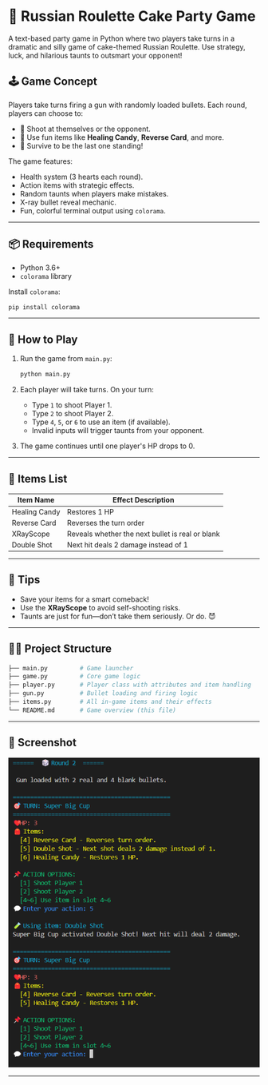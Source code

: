 # 🎉 Russian Roulette Cake Party Game

A text-based party game in Python where two players take turns in a dramatic and silly game of cake-themed Russian Roulette. Use strategy, luck, and hilarious taunts to outsmart your opponent!

## 🕹️ Game Concept

Players take turns firing a gun with randomly loaded bullets. Each round, players can choose to:

* 🔫 Shoot at themselves or the opponent.
* 🍬 Use fun items like **Healing Candy**, **Reverse Card**, and more.
* 🎯 Survive to be the last one standing!

The game features:

* Health system (3 hearts each round).
* Action items with strategic effects.
* Random taunts when players make mistakes.
* X-ray bullet reveal mechanic.
* Fun, colorful terminal output using `colorama`.

---

## 📦 Requirements

* Python 3.6+
* `colorama` library

Install `colorama`:

```bash
pip install colorama
```

---

## 🚀 How to Play

1. Run the game from `main.py`:

   ```bash
   python main.py
   ```
2. Each player will take turns. On your turn:

   * Type `1` to shoot Player 1.
   * Type `2` to shoot Player 2.
   * Type `4`, `5`, or `6` to use an item (if available).
   * Invalid inputs will trigger taunts from your opponent.
3. The game continues until one player's HP drops to 0.

---

## 🎁 Items List


| Item Name     | Effect Description                               |
| ------------- | ------------------------------------------------ |
| Healing Candy | Restores 1 HP                                    |
| Reverse Card  | Reverses the turn order                          |
| XRayScope     | Reveals whether the next bullet is real or blank |
| Double Shot   | Next hit deals 2 damage instead of 1             |

---

## 🧠 Tips

* Save your items for a smart comeback!
* Use the **XRayScope** to avoid self-shooting risks.
* Taunts are just for fun—don’t take them seriously. Or do. 😈

---

## 👨‍💻 Project Structure

```bash
├── main.py         # Game launcher
├── game.py         # Core game logic
├── player.py       # Player class with attributes and item handling
├── gun.py          # Bullet loading and firing logic
├── items.py        # All in-game items and their effects
└── README.md       # Game overview (this file)
```

---

## 📸 Screenshot 

![1747995961155](images/README/1747995961155.png)

---
